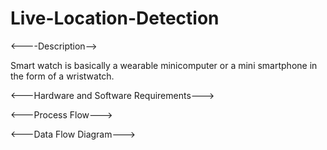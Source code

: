 # Live-Location-Detection

<----Description-->

Smart watch is basically a wearable minicomputer or a mini smartphone in the form of a wristwatch. 


<---Hardware and Software Requirements--->



<---Process Flow--->




<---Data Flow Diagram--->




